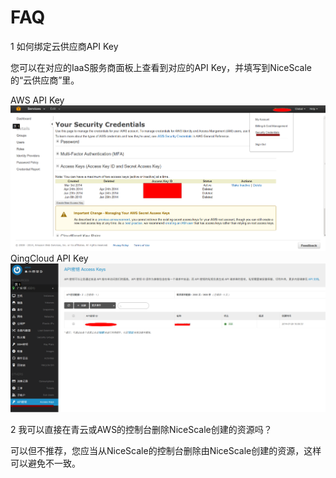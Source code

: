 # FAQ

1 如何绑定云供应商API Key

您可以在对应的IaaS服务商面板上查看到对应的API Key，并填写到NiceScale的“云供应商”里。

  AWS API Key ![AWS API Key](/assets/aws-apikey.png "AWS API Key")
  QingCloud API Key ![青云API Key](/assets/qing-apikey.png "QingCloud API Key")


2 我可以直接在青云或AWS的控制台删除NiceScale创建的资源吗？

可以但不推荐，您应当从NiceScale的控制台删除由NiceScale创建的资源，这样可以避免不一致。

